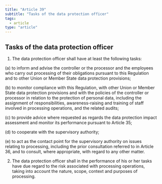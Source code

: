 ```yaml
---
title: "Article 39"
subtitle: "Tasks of the data protection officer"
tags:
  - article
type: "article"
---
```

## Tasks of the data protection officer

1. The data protection officer shall have at least the following tasks:

(a) to inform and advise the controller or the processor and the employees who carry out processing of their obligations pursuant to this Regulation and to other Union or Member State data protection provisions;

(b) to monitor compliance with this Regulation, with other Union or Member State data protection provisions and with the policies of the controller or processor in relation to the protection of personal data, including the assignment of responsibilities, awareness-raising and training of staff involved in processing operations, and the related audits;

(c) to provide advice where requested as regards the data protection impact assessment and monitor its performance pursuant to Article 35;

(d) to cooperate with the supervisory authority;

(e) to act as the contact point for the supervisory authority on issues relating to processing, including the prior consultation referred to in Article 36, and to consult, where appropriate, with regard to any other matter.

2. The data protection officer shall in the performance of his or her tasks have due regard to the risk associated with processing operations, taking into account the nature, scope, context and purposes of processing.
